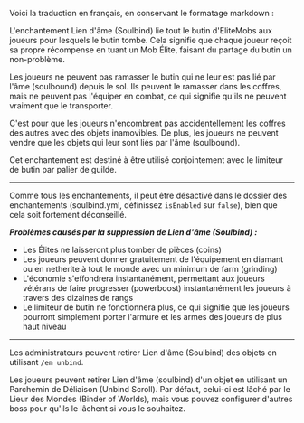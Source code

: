 Voici la traduction en français, en conservant le formatage markdown :

L'enchantement Lien d'âme (Soulbind) lie tout le butin d'EliteMobs aux joueurs pour lesquels le butin tombe. Cela signifie que chaque joueur reçoit sa propre récompense en tuant un Mob Élite, faisant du partage du butin un non-problème.

Les joueurs ne peuvent pas ramasser le butin qui ne leur est pas lié par l'âme (soulbound) depuis le sol. Ils peuvent le ramasser dans les coffres, mais ne peuvent pas l'équiper en combat, ce qui signifie qu'ils ne peuvent vraiment que le transporter.

C'est pour que les joueurs n'encombrent pas accidentellement les coffres des autres avec des objets inamovibles. De plus, les joueurs ne peuvent vendre que les objets qui leur sont liés par l'âme (soulbound).

Cet enchantement est destiné à être utilisé conjointement avec le limiteur de butin par palier de guilde.

***

Comme tous les enchantements, il peut être désactivé dans le dossier des enchantements (soulbind.yml, définissez `isEnabled` sur `false`), bien que cela soit fortement déconseillé.

***Problèmes causés par la suppression de Lien d'âme (Soulbind) :***
- Les Élites ne laisseront plus tomber de pièces (coins)
- Les joueurs peuvent donner gratuitement de l'équipement en diamant ou en netherite à tout le monde avec un minimum de farm (grinding)
- L'économie s'effondrera instantanément, permettant aux joueurs vétérans de faire progresser (powerboost) instantanément les joueurs à travers des dizaines de rangs
- Le limiteur de butin ne fonctionnera plus, ce qui signifie que les joueurs pourront simplement porter l'armure et les armes des joueurs de plus haut niveau

***

Les administrateurs peuvent retirer Lien d'âme (Soulbind) des objets en utilisant `/em unbind`.

Les joueurs peuvent retirer Lien d'âme (soulbind) d'un objet en utilisant un Parchemin de Déliaison (Unbind Scroll). Par défaut, celui-ci est lâché par le Lieur des Mondes (Binder of Worlds), mais vous pouvez configurer d'autres boss pour qu'ils le lâchent si vous le souhaitez.
